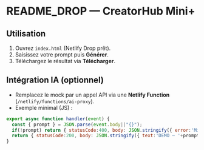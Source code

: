 # README_DROP — CreatorHub Mini+

## Utilisation
1. Ouvrez `index.html` (Netlify Drop prêt).
2. Saisissez votre prompt puis **Générer**.
3. Téléchargez le résultat via **Télécharger**.

## Intégration IA (optionnel)
- Remplacez le mock par un appel API via une **Netlify Function** (`/netlify/functions/ai-proxy`).
- Exemple minimal (JS) :
```js
export async function handler(event) {
  const { prompt } = JSON.parse(event.body||"{}");
  if(!prompt) return { statusCode:400, body: JSON.stringify({ error:'Missing prompt' }) };
  return { statusCode:200, body: JSON.stringify({ text:'DEMO — '+prompt }) };
}
```
